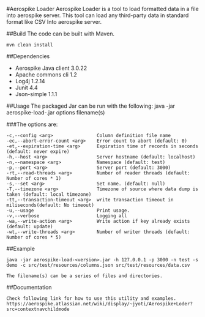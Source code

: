 #Aerospike Loader
Aerospike Loader is a tool to load formatted data in a file into aerospike server. This tool can load any third-party data in standard format like CSV Into aerospike server.

##Build
The code can be built with Maven. 
	
	mvn clean install

##Dependencies
* Aerospike Java client 3.0.22
* Apache commons cli 1.2
* Log4j 1.2.14
* Junit 4.4
* Json-simple 1.1.1

##Usage
The packaged Jar can be run with the following:
	java -jar aerospike-load-<version>.jar options filename(s)

###The options are:

	-c,--config <arg>                Column definition file name
	-ec,--abort-error-count <arg>    Error count to abort (default: 0)
	-et,--expiration-time <arg>      Expiration time of records in seconds (default: never expire)
	-h,--host <arg>                  Server hostname (default: localhost)
	-n,--namespace <arg>             Namespace (default: test)
	-p,--port <arg>                  Server port (default: 3000)
	-rt,--read-threads <arg>         Number of reader threads (default: Number of cores * 1)
	-s,--set <arg>                   Set name. (default: null)
	-T,--timezone <arg>              Timezone of source where data dump is taken (default: local timezone)
	-tt,--transaction-timeout <arg>  write transaction timeout in miliseconds(default: No timeout)
	-u,--usage                       Print usage.
	-v,--verbose                     Logging all
	-wa,--write-action <arg>         Write action if key already exists (default: update)
	-wt,--write-threads <arg>        Number of writer threads (default: Number of cores * 5)
	
##Example

	java -jar aerospike-load-<version>.jar -h 127.0.0.1 -p 3000 -n test -s demo -c src/test/resources/columns.json src/test/resources/data.csv
  
	The filename(s) can be a series of files and directories. 
  
##Documentation

	Check following link for how to use this utility and examples. 
	https://aerospike.atlassian.net/wiki/display/~jyoti/Aerospike+Loder?src=contextnavchildmode
